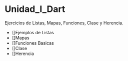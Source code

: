 # Unidad_I_Dart
Ejercicios de Listas, Mapas, Funciones, Clase y Herencia.
- []Ejemplos de Listas 
- []Mapas
- []Funciones Basicas
- []Clase
- []Herencia   
